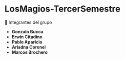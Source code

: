# LosMagios-TercerSemestre

👥 Integrantes del grupo

- **Gonzalo Bucca**
- **Erwin Citadino**
- **Pablo Aparicio**
- **Ariadna Coronel**
- **Marcos Brochero**

